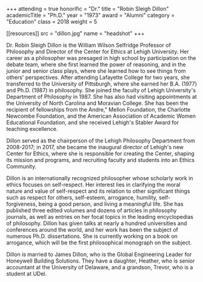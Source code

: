 +++
attending     = true
honorific     = "Dr."
title         = "Robin Sleigh Dillon"
academicTitle = "Ph.D."
year          = "1973"
award         = "Alumni"
category      = "Education"
class         = 2018
weight        = 5

[[resources]]
  src  = "dillon.jpg"
  name = "headshot"
+++

Dr. Robin Sleigh Dillon is the William Wilson Selfridge Professor of Philosophy and Director of the Center for Ethics at Lehigh University. Her career as a philosopher was presaged in high school by participation on the debate team, where she first learned the power of reasoning, and in the junior and senior class plays, where she learned how to see things from others' perspectives. After attending Lafayette College for two years, she transferred to the University of Pittsburgh, where she earned her B.A. (1977) and Ph.D. (1987) in philosophy. She joined the faculty of Lehigh University's Department of Philosophy in 1987. She has also had visiting appointments at the University of North Carolina and Moravian College. She has been the recipient of fellowships from the Andre," Mellon Foundation, the Charlotte Newcombe Foundation, and the American Association of Academic Women Educational Foundation, and she received Lehigh's Stabler Award for teaching excellence.

Dillon served as the chairperson of the Lehigh Philosophy Department from 2008-2017; in 2017, she became the inaugural director of Lehigh's new Center for Ethics, where she is responsible for creating the Center, shaping its mission and programs, and recruiting faculty and students into
an Ethics Community.

Dillon is an internationally recognized philosopher whose scholarly work in ethics focuses on self-respect. Her interest lies in clarifying the moral nature and value of self­-respect and its relation to other significant things such as respect for others, self-esteem, arrogance, humility, self-forgiveness, being a good person, and living a meaningful life. She has published three edited volumes and dozens of articles in philoso­phy journals, as well as entries on her focal topics in the leading encyclopedias of philosophy. Dillon has given talks at nearly a hundred universities and conferences around the world, and her work has been the subject of numerous Ph.D. dissertations. She is currently working on a book on arrogance, which will be the first philosophical monograph on the subject.

Dillon is married to James Dillon, who is the Global Engineering Leader for Honeywell Building Solutions. They have a daughter, Heather, who is senior accountant at the University of Delaware, and a grandson, Trevor, who is a student at UDel.
